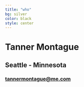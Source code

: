 ```yaml
---
title: "who"
bg: silver
color: black
style: center
---
```


# Tanner Montague

## Seattle - Minnesota 

### [tannermontague@me.com](tannermontague@me.com)
